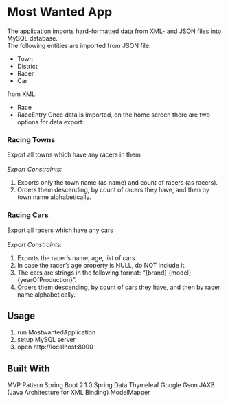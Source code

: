 # Most Wanted App

The application imports hard-formatted data from XML- and JSON files into MySQL database.<br>
The following entities are imported from JSON file:
- Town
- District
- Racer
- Car

from XML:
- Race
- RaceEntry
Once data is imported, on the home screen there are two options for data export:

### Racing Towns 
Export all towns which have any racers in them<br> <br> 
<i>Export Constraints:</i>
1. Exports only the town name (as name) and count of racers (as racers).
2.	Orders them descending, by count of racers they have, and then by town name alphabetically.

### Racing Cars
 Export all racers which have any cars<br> <br> 
<i>Export Constraints:</i>
1.	Exports the racer’s name, age, list of cars.
2.	In case the racer’s age property is NULL, do NOT include it.
3.	The cars are strings in the following format: “{brand} {model} {yearOfProduction}”. 
4.	Orders them descending, by count of cars they have, and then by racer name alphabetically. 

## Usage
1. run MostwantedApplication
2. setup MySQL server
2. open http://localhost:8000
## Built With
MVP Pattern
Spring Boot 2.1.0
Spring Data
Thymeleaf
Google Gson
JAXB (Java Architecture for XML Binding)
ModelMapper
